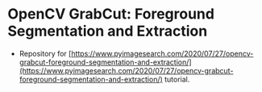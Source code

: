 # OpenCV GrabCut: Foreground Segmentation and Extraction
- Repository for [https://www.pyimagesearch.com/2020/07/27/opencv-grabcut-foreground-segmentation-and-extraction/](https://www.pyimagesearch.com/2020/07/27/opencv-grabcut-foreground-segmentation-and-extraction/) tutorial.
